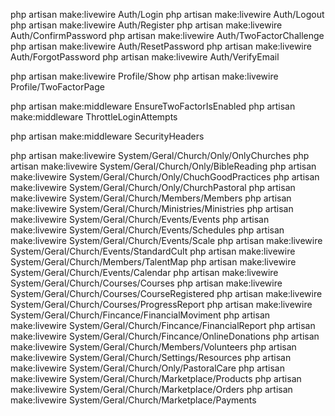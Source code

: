 php artisan make:livewire Auth/Login
php artisan make:livewire Auth/Logout
php artisan make:livewire Auth/Register
php artisan make:livewire Auth/ConfirmPassword
php artisan make:livewire Auth/TwoFactorChallenge
php artisan make:livewire Auth/ResetPassword
php artisan make:livewire Auth/ForgotPassword
php artisan make:livewire Auth/VerifyEmail

php artisan make:livewire Profile/Show
php artisan make:livewire Profile/TwoFactorPage

php artisan make:middleware EnsureTwoFactorIsEnabled
php artisan make:middleware ThrottleLoginAttempts

 php artisan make:middleware SecurityHeaders


php artisan make:livewire System/Geral/Church/Only/OnlyChurches
php artisan make:livewire System/Geral/Church/Only/BibleReading
php artisan make:livewire System/Geral/Church/Only/ChuchGoodPractices
php artisan make:livewire System/Geral/Church/Only/ChurchPastoral
php artisan make:livewire System/Geral/Church/Members/Members
php artisan make:livewire System/Geral/Church/Ministries/Ministries
php artisan make:livewire System/Geral/Church/Events/Events
php artisan make:livewire System/Geral/Church/Events/Schedules
php artisan make:livewire System/Geral/Church/Events/Scale
php artisan make:livewire System/Geral/Church/Events/StandardCult
php artisan make:livewire System/Geral/Church/Members/TalentMap
php artisan make:livewire System/Geral/Church/Events/Calendar
php artisan make:livewire System/Geral/Church/Courses/Courses
php artisan make:livewire System/Geral/Church/Courses/CourseRegistered
php artisan make:livewire System/Geral/Church/Courses/ProgressReport
php artisan make:livewire System/Geral/Church/Fincance/FinancialMoviment
php artisan make:livewire System/Geral/Church/Fincance/FinancialReport
php artisan make:livewire System/Geral/Church/Fincance/OnlineDonations
php artisan make:livewire System/Geral/Church/Members/Volunteers
php artisan make:livewire System/Geral/Church/Settings/Resources
php artisan make:livewire System/Geral/Church/Only/PastoralCare
php artisan make:livewire System/Geral/Church/Marketplace/Products
php artisan make:livewire System/Geral/Church/Marketplace/Orders
php artisan make:livewire System/Geral/Church/Marketplace/Payments



